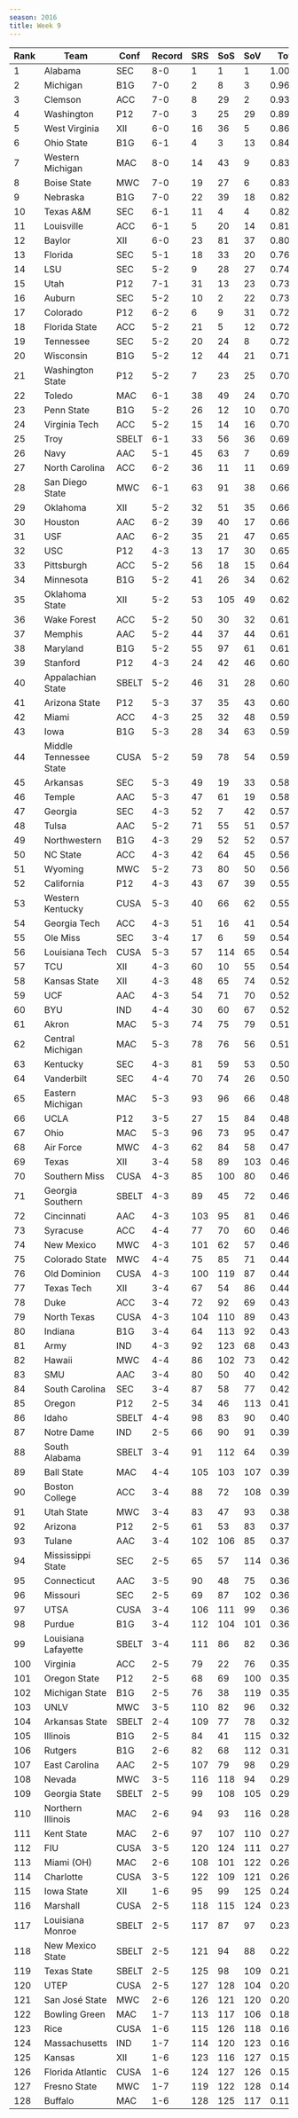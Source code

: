 ```yaml
---
season: 2016
title: Week 9
---
```

<table class="display"><thead><tr><th>Rank</th><th>Team</th><th>Conf</th><th>Record</th><th>SRS</th><th>SoS</th><th>SoV</th><th>Total</th></tr></thead><tbody>
<tr><td>1</td><td>Alabama</td><td>SEC</td><td>8-0</td><td>1</td><td>1</td><td>1</td><td>1.00000</td></tr>
<tr><td>2</td><td>Michigan</td><td>B1G</td><td>7-0</td><td>2</td><td>8</td><td>3</td><td>0.96916</td></tr>
<tr><td>3</td><td>Clemson</td><td>ACC</td><td>7-0</td><td>8</td><td>29</td><td>2</td><td>0.93251</td></tr>
<tr><td>4</td><td>Washington</td><td>P12</td><td>7-0</td><td>3</td><td>25</td><td>29</td><td>0.89987</td></tr>
<tr><td>5</td><td>West Virginia</td><td>XII</td><td>6-0</td><td>16</td><td>36</td><td>5</td><td>0.86006</td></tr>
<tr><td>6</td><td>Ohio State</td><td>B1G</td><td>6-1</td><td>4</td><td>3</td><td>13</td><td>0.84844</td></tr>
<tr><td>7</td><td>Western Michigan</td><td>MAC</td><td>8-0</td><td>14</td><td>43</td><td>9</td><td>0.83969</td></tr>
<tr><td>8</td><td>Boise State</td><td>MWC</td><td>7-0</td><td>19</td><td>27</td><td>6</td><td>0.83806</td></tr>
<tr><td>9</td><td>Nebraska</td><td>B1G</td><td>7-0</td><td>22</td><td>39</td><td>18</td><td>0.82839</td></tr>
<tr><td>10</td><td>Texas A&M</td><td>SEC</td><td>6-1</td><td>11</td><td>4</td><td>4</td><td>0.82647</td></tr>
<tr><td>11</td><td>Louisville</td><td>ACC</td><td>6-1</td><td>5</td><td>20</td><td>14</td><td>0.81521</td></tr>
<tr><td>12</td><td>Baylor</td><td>XII</td><td>6-0</td><td>23</td><td>81</td><td>37</td><td>0.80732</td></tr>
<tr><td>13</td><td>Florida</td><td>SEC</td><td>5-1</td><td>18</td><td>33</td><td>20</td><td>0.76333</td></tr>
<tr><td>14</td><td>LSU</td><td>SEC</td><td>5-2</td><td>9</td><td>28</td><td>27</td><td>0.74316</td></tr>
<tr><td>15</td><td>Utah</td><td>P12</td><td>7-1</td><td>31</td><td>13</td><td>23</td><td>0.73614</td></tr>
<tr><td>16</td><td>Auburn</td><td>SEC</td><td>5-2</td><td>10</td><td>2</td><td>22</td><td>0.73549</td></tr>
<tr><td>17</td><td>Colorado</td><td>P12</td><td>6-2</td><td>6</td><td>9</td><td>31</td><td>0.72633</td></tr>
<tr><td>18</td><td>Florida State</td><td>ACC</td><td>5-2</td><td>21</td><td>5</td><td>12</td><td>0.72497</td></tr>
<tr><td>19</td><td>Tennessee</td><td>SEC</td><td>5-2</td><td>20</td><td>24</td><td>8</td><td>0.72105</td></tr>
<tr><td>20</td><td>Wisconsin</td><td>B1G</td><td>5-2</td><td>12</td><td>44</td><td>21</td><td>0.71204</td></tr>
<tr><td>21</td><td>Washington State</td><td>P12</td><td>5-2</td><td>7</td><td>23</td><td>25</td><td>0.70887</td></tr>
<tr><td>22</td><td>Toledo</td><td>MAC</td><td>6-1</td><td>38</td><td>49</td><td>24</td><td>0.70302</td></tr>
<tr><td>23</td><td>Penn State</td><td>B1G</td><td>5-2</td><td>26</td><td>12</td><td>10</td><td>0.70108</td></tr>
<tr><td>24</td><td>Virginia Tech</td><td>ACC</td><td>5-2</td><td>15</td><td>14</td><td>16</td><td>0.70091</td></tr>
<tr><td>25</td><td>Troy</td><td>SBELT</td><td>6-1</td><td>33</td><td>56</td><td>36</td><td>0.69545</td></tr>
<tr><td>26</td><td>Navy</td><td>AAC</td><td>5-1</td><td>45</td><td>63</td><td>7</td><td>0.69423</td></tr>
<tr><td>27</td><td>North Carolina</td><td>ACC</td><td>6-2</td><td>36</td><td>11</td><td>11</td><td>0.69388</td></tr>
<tr><td>28</td><td>San Diego State</td><td>MWC</td><td>6-1</td><td>63</td><td>91</td><td>38</td><td>0.66713</td></tr>
<tr><td>29</td><td>Oklahoma</td><td>XII</td><td>5-2</td><td>32</td><td>51</td><td>35</td><td>0.66671</td></tr>
<tr><td>30</td><td>Houston</td><td>AAC</td><td>6-2</td><td>39</td><td>40</td><td>17</td><td>0.66640</td></tr>
<tr><td>31</td><td>USF</td><td>AAC</td><td>6-2</td><td>35</td><td>21</td><td>47</td><td>0.65405</td></tr>
<tr><td>32</td><td>USC</td><td>P12</td><td>4-3</td><td>13</td><td>17</td><td>30</td><td>0.65254</td></tr>
<tr><td>33</td><td>Pittsburgh</td><td>ACC</td><td>5-2</td><td>56</td><td>18</td><td>15</td><td>0.64054</td></tr>
<tr><td>34</td><td>Minnesota</td><td>B1G</td><td>5-2</td><td>41</td><td>26</td><td>34</td><td>0.62899</td></tr>
<tr><td>35</td><td>Oklahoma State</td><td>XII</td><td>5-2</td><td>53</td><td>105</td><td>49</td><td>0.62052</td></tr>
<tr><td>36</td><td>Wake Forest</td><td>ACC</td><td>5-2</td><td>50</td><td>30</td><td>32</td><td>0.61529</td></tr>
<tr><td>37</td><td>Memphis</td><td>AAC</td><td>5-2</td><td>44</td><td>37</td><td>44</td><td>0.61300</td></tr>
<tr><td>38</td><td>Maryland</td><td>B1G</td><td>5-2</td><td>55</td><td>97</td><td>61</td><td>0.61172</td></tr>
<tr><td>39</td><td>Stanford</td><td>P12</td><td>4-3</td><td>24</td><td>42</td><td>46</td><td>0.60502</td></tr>
<tr><td>40</td><td>Appalachian State</td><td>SBELT</td><td>5-2</td><td>46</td><td>31</td><td>28</td><td>0.60471</td></tr>
<tr><td>41</td><td>Arizona State</td><td>P12</td><td>5-3</td><td>37</td><td>35</td><td>43</td><td>0.60309</td></tr>
<tr><td>42</td><td>Miami</td><td>ACC</td><td>4-3</td><td>25</td><td>32</td><td>48</td><td>0.59797</td></tr>
<tr><td>43</td><td>Iowa</td><td>B1G</td><td>5-3</td><td>28</td><td>34</td><td>63</td><td>0.59093</td></tr>
<tr><td>44</td><td>Middle Tennessee State</td><td>CUSA</td><td>5-2</td><td>59</td><td>78</td><td>54</td><td>0.59088</td></tr>
<tr><td>45</td><td>Arkansas</td><td>SEC</td><td>5-3</td><td>49</td><td>19</td><td>33</td><td>0.58992</td></tr>
<tr><td>46</td><td>Temple</td><td>AAC</td><td>5-3</td><td>47</td><td>61</td><td>19</td><td>0.58240</td></tr>
<tr><td>47</td><td>Georgia</td><td>SEC</td><td>4-3</td><td>52</td><td>7</td><td>42</td><td>0.57794</td></tr>
<tr><td>48</td><td>Tulsa</td><td>AAC</td><td>5-2</td><td>71</td><td>55</td><td>51</td><td>0.57690</td></tr>
<tr><td>49</td><td>Northwestern</td><td>B1G</td><td>4-3</td><td>29</td><td>52</td><td>52</td><td>0.57449</td></tr>
<tr><td>50</td><td>NC State</td><td>ACC</td><td>4-3</td><td>42</td><td>64</td><td>45</td><td>0.56153</td></tr>
<tr><td>51</td><td>Wyoming</td><td>MWC</td><td>5-2</td><td>73</td><td>80</td><td>50</td><td>0.56149</td></tr>
<tr><td>52</td><td>California</td><td>P12</td><td>4-3</td><td>43</td><td>67</td><td>39</td><td>0.55987</td></tr>
<tr><td>53</td><td>Western Kentucky</td><td>CUSA</td><td>5-3</td><td>40</td><td>66</td><td>62</td><td>0.55786</td></tr>
<tr><td>54</td><td>Georgia Tech</td><td>ACC</td><td>4-3</td><td>51</td><td>16</td><td>41</td><td>0.54823</td></tr>
<tr><td>55</td><td>Ole Miss</td><td>SEC</td><td>3-4</td><td>17</td><td>6</td><td>59</td><td>0.54715</td></tr>
<tr><td>56</td><td>Louisiana Tech</td><td>CUSA</td><td>5-3</td><td>57</td><td>114</td><td>65</td><td>0.54300</td></tr>
<tr><td>57</td><td>TCU</td><td>XII</td><td>4-3</td><td>60</td><td>10</td><td>55</td><td>0.54275</td></tr>
<tr><td>58</td><td>Kansas State</td><td>XII</td><td>4-3</td><td>48</td><td>65</td><td>74</td><td>0.52630</td></tr>
<tr><td>59</td><td>UCF</td><td>AAC</td><td>4-3</td><td>54</td><td>71</td><td>70</td><td>0.52360</td></tr>
<tr><td>60</td><td>BYU</td><td>IND</td><td>4-4</td><td>30</td><td>60</td><td>67</td><td>0.52113</td></tr>
<tr><td>61</td><td>Akron</td><td>MAC</td><td>5-3</td><td>74</td><td>75</td><td>79</td><td>0.51455</td></tr>
<tr><td>62</td><td>Central Michigan</td><td>MAC</td><td>5-3</td><td>78</td><td>76</td><td>56</td><td>0.51302</td></tr>
<tr><td>63</td><td>Kentucky</td><td>SEC</td><td>4-3</td><td>81</td><td>59</td><td>53</td><td>0.50843</td></tr>
<tr><td>64</td><td>Vanderbilt</td><td>SEC</td><td>4-4</td><td>70</td><td>74</td><td>26</td><td>0.50448</td></tr>
<tr><td>65</td><td>Eastern Michigan</td><td>MAC</td><td>5-3</td><td>93</td><td>96</td><td>66</td><td>0.48741</td></tr>
<tr><td>66</td><td>UCLA</td><td>P12</td><td>3-5</td><td>27</td><td>15</td><td>84</td><td>0.48643</td></tr>
<tr><td>67</td><td>Ohio</td><td>MAC</td><td>5-3</td><td>96</td><td>73</td><td>95</td><td>0.47386</td></tr>
<tr><td>68</td><td>Air Force</td><td>MWC</td><td>4-3</td><td>62</td><td>84</td><td>58</td><td>0.47113</td></tr>
<tr><td>69</td><td>Texas</td><td>XII</td><td>3-4</td><td>58</td><td>89</td><td>103</td><td>0.46933</td></tr>
<tr><td>70</td><td>Southern Miss</td><td>CUSA</td><td>4-3</td><td>85</td><td>100</td><td>80</td><td>0.46821</td></tr>
<tr><td>71</td><td>Georgia Southern</td><td>SBELT</td><td>4-3</td><td>89</td><td>45</td><td>72</td><td>0.46811</td></tr>
<tr><td>72</td><td>Cincinnati</td><td>AAC</td><td>4-3</td><td>103</td><td>95</td><td>81</td><td>0.46267</td></tr>
<tr><td>73</td><td>Syracuse</td><td>ACC</td><td>4-4</td><td>77</td><td>70</td><td>60</td><td>0.46266</td></tr>
<tr><td>74</td><td>New Mexico</td><td>MWC</td><td>4-3</td><td>101</td><td>62</td><td>57</td><td>0.46203</td></tr>
<tr><td>75</td><td>Colorado State</td><td>MWC</td><td>4-4</td><td>75</td><td>85</td><td>71</td><td>0.44844</td></tr>
<tr><td>76</td><td>Old Dominion</td><td>CUSA</td><td>4-3</td><td>100</td><td>119</td><td>87</td><td>0.44415</td></tr>
<tr><td>77</td><td>Texas Tech</td><td>XII</td><td>3-4</td><td>67</td><td>54</td><td>86</td><td>0.44326</td></tr>
<tr><td>78</td><td>Duke</td><td>ACC</td><td>3-4</td><td>72</td><td>92</td><td>69</td><td>0.43902</td></tr>
<tr><td>79</td><td>North Texas</td><td>CUSA</td><td>4-3</td><td>104</td><td>110</td><td>89</td><td>0.43839</td></tr>
<tr><td>80</td><td>Indiana</td><td>B1G</td><td>3-4</td><td>64</td><td>113</td><td>92</td><td>0.43696</td></tr>
<tr><td>81</td><td>Army</td><td>IND</td><td>4-3</td><td>92</td><td>123</td><td>68</td><td>0.43694</td></tr>
<tr><td>82</td><td>Hawaii</td><td>MWC</td><td>4-4</td><td>86</td><td>102</td><td>73</td><td>0.42788</td></tr>
<tr><td>83</td><td>SMU</td><td>AAC</td><td>3-4</td><td>80</td><td>50</td><td>40</td><td>0.42530</td></tr>
<tr><td>84</td><td>South Carolina</td><td>SEC</td><td>3-4</td><td>87</td><td>58</td><td>77</td><td>0.42353</td></tr>
<tr><td>85</td><td>Oregon</td><td>P12</td><td>2-5</td><td>34</td><td>46</td><td>113</td><td>0.41095</td></tr>
<tr><td>86</td><td>Idaho</td><td>SBELT</td><td>4-4</td><td>98</td><td>83</td><td>90</td><td>0.40096</td></tr>
<tr><td>87</td><td>Notre Dame</td><td>IND</td><td>2-5</td><td>66</td><td>90</td><td>91</td><td>0.39576</td></tr>
<tr><td>88</td><td>South Alabama</td><td>SBELT</td><td>3-4</td><td>91</td><td>112</td><td>64</td><td>0.39512</td></tr>
<tr><td>89</td><td>Ball State</td><td>MAC</td><td>4-4</td><td>105</td><td>103</td><td>107</td><td>0.39390</td></tr>
<tr><td>90</td><td>Boston College</td><td>ACC</td><td>3-4</td><td>88</td><td>72</td><td>108</td><td>0.39306</td></tr>
<tr><td>91</td><td>Utah State</td><td>MWC</td><td>3-4</td><td>83</td><td>47</td><td>93</td><td>0.38444</td></tr>
<tr><td>92</td><td>Arizona</td><td>P12</td><td>2-5</td><td>61</td><td>53</td><td>83</td><td>0.37963</td></tr>
<tr><td>93</td><td>Tulane</td><td>AAC</td><td>3-4</td><td>102</td><td>106</td><td>85</td><td>0.37603</td></tr>
<tr><td>94</td><td>Mississippi State</td><td>SEC</td><td>2-5</td><td>65</td><td>57</td><td>114</td><td>0.36859</td></tr>
<tr><td>95</td><td>Connecticut</td><td>AAC</td><td>3-5</td><td>90</td><td>48</td><td>75</td><td>0.36644</td></tr>
<tr><td>96</td><td>Missouri</td><td>SEC</td><td>2-5</td><td>69</td><td>87</td><td>102</td><td>0.36501</td></tr>
<tr><td>97</td><td>UTSA</td><td>CUSA</td><td>3-4</td><td>106</td><td>111</td><td>99</td><td>0.36462</td></tr>
<tr><td>98</td><td>Purdue</td><td>B1G</td><td>3-4</td><td>112</td><td>104</td><td>101</td><td>0.36191</td></tr>
<tr><td>99</td><td>Louisiana Lafayette</td><td>SBELT</td><td>3-4</td><td>111</td><td>86</td><td>82</td><td>0.36119</td></tr>
<tr><td>100</td><td>Virginia</td><td>ACC</td><td>2-5</td><td>79</td><td>22</td><td>76</td><td>0.35617</td></tr>
<tr><td>101</td><td>Oregon State</td><td>P12</td><td>2-5</td><td>68</td><td>69</td><td>100</td><td>0.35587</td></tr>
<tr><td>102</td><td>Michigan State</td><td>B1G</td><td>2-5</td><td>76</td><td>38</td><td>119</td><td>0.35218</td></tr>
<tr><td>103</td><td>UNLV</td><td>MWC</td><td>3-5</td><td>110</td><td>82</td><td>96</td><td>0.32507</td></tr>
<tr><td>104</td><td>Arkansas State</td><td>SBELT</td><td>2-4</td><td>109</td><td>77</td><td>78</td><td>0.32330</td></tr>
<tr><td>105</td><td>Illinois</td><td>B1G</td><td>2-5</td><td>84</td><td>41</td><td>115</td><td>0.32000</td></tr>
<tr><td>106</td><td>Rutgers</td><td>B1G</td><td>2-6</td><td>82</td><td>68</td><td>112</td><td>0.31367</td></tr>
<tr><td>107</td><td>East Carolina</td><td>AAC</td><td>2-5</td><td>107</td><td>79</td><td>98</td><td>0.29710</td></tr>
<tr><td>108</td><td>Nevada</td><td>MWC</td><td>3-5</td><td>116</td><td>118</td><td>94</td><td>0.29322</td></tr>
<tr><td>109</td><td>Georgia State</td><td>SBELT</td><td>2-5</td><td>99</td><td>108</td><td>105</td><td>0.29084</td></tr>
<tr><td>110</td><td>Northern Illinois</td><td>MAC</td><td>2-6</td><td>94</td><td>93</td><td>116</td><td>0.28415</td></tr>
<tr><td>111</td><td>Kent State</td><td>MAC</td><td>2-6</td><td>97</td><td>107</td><td>110</td><td>0.27609</td></tr>
<tr><td>112</td><td>FIU</td><td>CUSA</td><td>3-5</td><td>120</td><td>124</td><td>111</td><td>0.27284</td></tr>
<tr><td>113</td><td>Miami (OH)</td><td>MAC</td><td>2-6</td><td>108</td><td>101</td><td>122</td><td>0.26540</td></tr>
<tr><td>114</td><td>Charlotte</td><td>CUSA</td><td>3-5</td><td>122</td><td>109</td><td>121</td><td>0.26405</td></tr>
<tr><td>115</td><td>Iowa State</td><td>XII</td><td>1-6</td><td>95</td><td>99</td><td>125</td><td>0.24000</td></tr>
<tr><td>116</td><td>Marshall</td><td>CUSA</td><td>2-5</td><td>118</td><td>115</td><td>124</td><td>0.23961</td></tr>
<tr><td>117</td><td>Louisiana Monroe</td><td>SBELT</td><td>2-5</td><td>117</td><td>87</td><td>97</td><td>0.23802</td></tr>
<tr><td>118</td><td>New Mexico State</td><td>SBELT</td><td>2-5</td><td>121</td><td>94</td><td>88</td><td>0.22620</td></tr>
<tr><td>119</td><td>Texas State</td><td>SBELT</td><td>2-5</td><td>125</td><td>98</td><td>109</td><td>0.21553</td></tr>
<tr><td>120</td><td>UTEP</td><td>CUSA</td><td>2-5</td><td>127</td><td>128</td><td>104</td><td>0.20906</td></tr>
<tr><td>121</td><td>San José State</td><td>MWC</td><td>2-6</td><td>126</td><td>121</td><td>120</td><td>0.20069</td></tr>
<tr><td>122</td><td>Bowling Green</td><td>MAC</td><td>1-7</td><td>113</td><td>117</td><td>106</td><td>0.18486</td></tr>
<tr><td>123</td><td>Rice</td><td>CUSA</td><td>1-6</td><td>115</td><td>126</td><td>118</td><td>0.16897</td></tr>
<tr><td>124</td><td>Massachusetts</td><td>IND</td><td>1-7</td><td>114</td><td>120</td><td>123</td><td>0.16134</td></tr>
<tr><td>125</td><td>Kansas</td><td>XII</td><td>1-6</td><td>123</td><td>116</td><td>127</td><td>0.15880</td></tr>
<tr><td>126</td><td>Florida Atlantic</td><td>CUSA</td><td>1-6</td><td>124</td><td>127</td><td>126</td><td>0.15069</td></tr>
<tr><td>127</td><td>Fresno State</td><td>MWC</td><td>1-7</td><td>119</td><td>122</td><td>128</td><td>0.14438</td></tr>
<tr><td>128</td><td>Buffalo</td><td>MAC</td><td>1-6</td><td>128</td><td>125</td><td>117</td><td>0.11166</td></tr>
</tbody></table>
